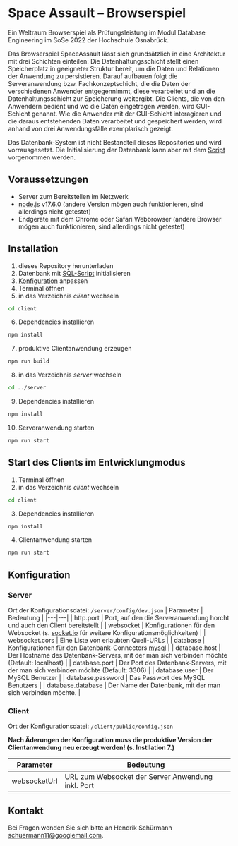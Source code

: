 # Space Assault – Browserspiel

Ein Weltraum Browserspiel als Prüfungsleistung im Modul Database Engineering im SoSe 2022 der Hochschule Osnabrück.

Das Browserspiel SpaceAssault lässt sich grundsätzlich in eine Architektur mit drei Schichten einteilen: Die Datenhaltungsschicht stellt einen Speicherplatz in geeigneter Struktur bereit, um die Daten und Relationen der Anwendung zu persistieren. Darauf aufbauen folgt die Serveranwendung bzw. Fachkonzeptschicht, die die Daten der verschiedenen Anwender entgegennimmt, diese verarbeitet und an die Datenhaltungsschicht zur Speicherung weitergibt. Die Clients, die von den Anwendern bedient und wo die Daten eingetragen werden, wird GUI-Schicht genannt. Wie die Anwender mit der GUI-Schicht interagieren und die daraus entstehenden Daten verarbeitet und gespeichert werden, wird anhand von drei Anwendungsfälle exemplarisch gezeigt.

Das Datenbank-System ist nicht Bestandteil dieses Repositories und wird vorrausgesetzt. Die Initialisierung der Datenbank kann aber mit dem [Script](https://github.com/hendrik-Sch/SpaceAssault/blob/master/server/initialise%20database%20Space%20Assault.sql) vorgenommen werden.

## Voraussetzungen
* Server zum Bereitstellen im Netzwerk
* [node.js](https://nodejs.org/) v17.6.0 (andere Version mögen auch funktionieren, sind allerdings nicht getestet)
* Endgeräte mit dem Chrome oder Safari Webbrowser (andere Browser mögen auch funktionieren, sind allerdings nicht getestet)

## Installation
1. dieses Repository herunterladen
2. Datenbank mit [SQL-Script](https://github.com/hendrik-Sch/SpaceAssault/blob/master/server/initialise%20database%20Space%20Assault.sql) initialisieren
3. [Konfiguration](#configuration) anpassen
4. Terminal öffnen
5. in das Verzeichnis *client* wechseln
  ```sh
  cd client
  ```
6. Dependencies installieren
  ```sh
  npm install
  ```
7. produktive Clientanwendung erzeugen
  ```sh
  npm run build
  ```
8. in das Verzeichnis *server* wechseln
  ```sh
  cd ../server
  ```
9. Dependencies installieren
  ```sh
  npm install
  ```
10. Serveranwendung starten
  ```sh
  npm run start
  ```

## Start des Clients im Entwicklungmodus
1. Terminal öffnen
2. in das Verzeichnis *client* wechseln
  ```sh
  cd client
  ```
3. Dependencies installieren
  ```sh
  npm install
  ```
4. Clientanwendung starten
  ```sh
  npm run start
  ```

## <a name="configuration"></a>Konfiguration
### Server
Ort der Konfigurationsdatei: `/server/config/dev.json`
| Parameter | Bedeutung |
|---|---|
| http.port | Port, auf den die Serveranwendung horcht und auch den Client bereitstellt |
| websocket | Konfigurationen für den Websocket (s. [socket.io](https://socket.io/docs/v4/server-options/) für weitere Konfigurationsmöglichkeiten) |
| websocket.cors | Eine Liste von erlaubten Quell-URLs |
| database | Konfigurationen für den Datenbank-Connectors [mysql](https://github.com/mysqljs/mysql#connection-options) |
| database.host | Der Hostname des Datenbank-Servers, mit der man sich verbinden möchte (Default: localhost) |
| database.port | Der Port des Datenbank-Servers, mit der man sich verbinden möchte (Default: 3306) |
| database.user | Der MySQL Benutzer |
| database.password | Das Passwort des MySQL Benutzers |
| database.database | Der Name der Datenbank, mit der man sich verbinden möchte. |

### Client
Ort der Konfigurationsdatei: `/client/public/config.json`

**Nach Äderungen der Konfiguration muss die produktive Version der Clientanwendung neu erzeugt werden! (s. Instllation 7.)**

| Parameter | Bedeutung |
|---|---|
| websocketUrl | URL zum Websocket der Server Anwendung inkl. Port |

## Kontakt
Bei Fragen wenden Sie sich bitte an Hendrik Schürmann schuermann11@googlemail.com.
